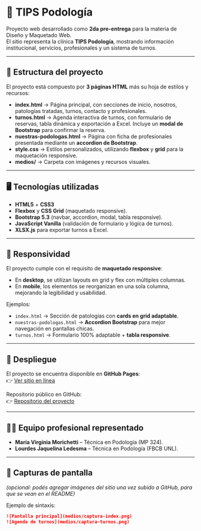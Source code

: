 # 🌿 TIPS Podología

Proyecto web desarrollado como **2da pre-entrega** para la materia de Diseño y Maquetado Web.  
El sitio representa la clínica **TIPS Podología**, mostrando información institucional, servicios, profesionales y un sistema de turnos.

---

## 📌 Estructura del proyecto

El proyecto está compuesto por **3 páginas HTML** más su hoja de estilos y recursos:

- **index.html** → Página principal, con secciones de inicio, nosotros, patologías tratadas, turnos, contacto y profesionales.  
- **turnos.html** → Agenda interactiva de turnos, con formulario de reservas, tabla dinámica y exportación a Excel. Incluye un **modal de Bootstrap** para confirmar la reserva.  
- **nuestras-podologas.html** → Página con ficha de profesionales presentada mediante un **accordion de Bootstrap**.  
- **style.css** → Estilos personalizados, utilizando **flexbox** y **grid** para la maquetación responsive.  
- **medios/** → Carpeta con imágenes y recursos visuales.

---

## 🖥️ Tecnologías utilizadas

- **HTML5** + **CSS3**  
- **Flexbox** y **CSS Grid** (maquetado responsive).  
- **Bootstrap 5.3** (navbar, accordion, modal, tabla responsive).  
- **JavaScript Vanilla** (validación de formulario y lógica de turnos).  
- **XLSX.js** para exportar turnos a Excel.  

---

## 📱 Responsividad

El proyecto cumple con el requisito de **maquetado responsive**:  
- En **desktop**, se utilizan layouts en grid y flex con múltiples columnas.  
- En **mobile**, los elementos se reorganizan en una sola columna, mejorando la legibilidad y usabilidad.  

Ejemplos:  
- `index.html` → Sección de patologías con **cards en grid adaptable**.  
- `nuestras-podologas.html` → **Accordion Bootstrap** para mejor navegación en pantallas chicas.  
- `turnos.html` → Formulario 100% adaptable + **tabla responsive**.

---

## 🚀 Despliegue

El proyecto se encuentra disponible en **GitHub Pages**:  
👉 [Ver sitio en línea](https://TU_USUARIO.github.io/tips-podologia/)  

Repositorio público en GitHub:  
👉 [Repositorio del proyecto](https://github.com/TU_USUARIO/tips-podologia)

---

## 👩‍⚕️ Equipo profesional representado

- **María Virginia Morichetti** – Técnica en Podología (MP 324).  
- **Lourdes Jaquelina Ledesma** – Técnica en Podología (FBCB UNL).  

---

## 📸 Capturas de pantalla

_(opcional: podés agregar imágenes del sitio una vez subido a GitHub, para que se vean en el README)_  

Ejemplo de sintaxis:

```markdown
![Pantalla principal](medios/captura-index.png)
![Agenda de turnos](medios/captura-turnos.png)
